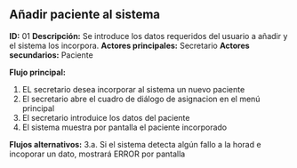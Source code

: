 ## Añadir paciente al sistema
**ID:** 01 **Descripción:** Se introduce los datos requeridos del usuario a añadir y el sistema los incorpora.
**Actores principales:** Secretario **Actores secundarios:** Paciente

**Flujo principal:**
1. EL secretario desea incorporar al sistema un nuevo paciente
2. El secretario abre el cuadro de diálogo de asignacion en el menú principal
3. El secretario introduice los datos del paciente
4. El sistema muestra por pantalla el paciente incorporado

**Flujos alternativos:**
    3.a. Si el sistema detecta algún fallo a la horad e incoporar un dato, mostrará ERROR por pantalla
